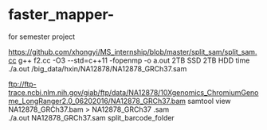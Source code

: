 # faster_mapper-
for semester project

https://github.com/xhongyi/MS_internship/blob/master/split_sam/split_sam.cc
g++ f2.cc -O3 --std=c++11 -fopenmp -o a.out
2TB SSD
2TB HDD
time ./a.out /big_data/hxin/NA12878/NA12878_GRCh37.sam

ftp://ftp-trace.ncbi.nlm.nih.gov/giab/ftp/data/NA12878/10Xgenomics_ChromiumGenome_LongRanger2.0_06202016/NA12878_GRCh37.bam
samtool view NA12878_GRCh37.bam > NA12878_GRCh37 .sam  
./a.out NA12878_GRCh37.sam  split_barcode_folder
